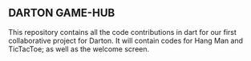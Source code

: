 ## DARTON GAME-HUB
This repository contains all the code contributions in dart for our first collaborative project for Darton.
It will contain codes for Hang Man and TicTacToe; as well as the welcome screen.
